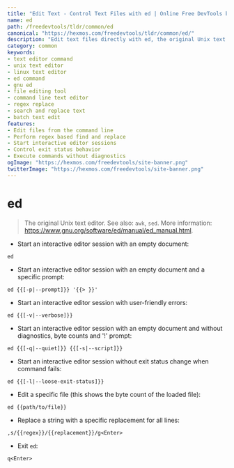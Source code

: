 ```yaml
---
title: "Edit Text - Control Text Files with ed | Online Free DevTools by Hexmos"
name: ed
path: /freedevtools/tldr/common/ed
canonical: "https://hexmos.com/freedevtools/tldr/common/ed/"
description: "Edit text files directly with ed, the original Unix text editor. Replace strings, navigate lines, and modify content efficiently. Free online tool, no registration required."
category: common
keywords:
- text editor command
- unix text editor
- linux text editor
- ed command
- gnu ed
- file editing tool
- command line text editor
- regex replace
- search and replace text
- batch text edit
features:
- Edit files from the command line
- Perform regex based find and replace
- Start interactive editor sessions
- Control exit status behavior
- Execute commands without diagnostics
ogImage: "https://hexmos.com/freedevtools/site-banner.png"
twitterImage: "https://hexmos.com/freedevtools/site-banner.png"
---
```


# ed

> The original Unix text editor.
> See also: `awk`, `sed`.
> More information: <https://www.gnu.org/software/ed/manual/ed_manual.html>.

- Start an interactive editor session with an empty document:

`ed`

- Start an interactive editor session with an empty document and a specific prompt:

`ed {{[-p|--prompt]}} '{{> }}'`

- Start an interactive editor session with user-friendly errors:

`ed {{[-v|--verbose]}}`

- Start an interactive editor session with an empty document and without diagnostics, byte counts and '!' prompt:

`ed {{[-q|--quiet]}} {{[-s|--script]}}`

- Start an interactive editor session without exit status change when command fails:

`ed {{[-l|--loose-exit-status]}}`

- Edit a specific file (this shows the byte count of the loaded file):

`ed {{path/to/file}}`

- Replace a string with a specific replacement for all lines:

`,s/{{regex}}/{{replacement}}/g<Enter>`

- Exit `ed`:

`q<Enter>`
